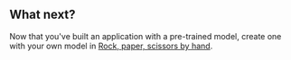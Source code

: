 ## What next?

Now that you've built an application with a pre-trained model, create one with your own model in [Rock, paper, scissors by hand](https://projects.raspberrypi.org/en/projects/rock-paper-scissors-by-hand).
